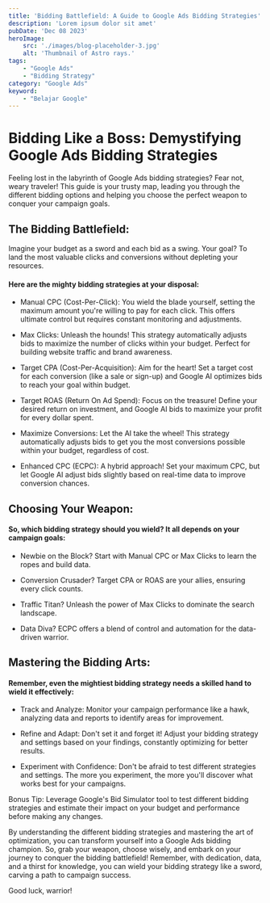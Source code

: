```yaml
---
title: 'Bidding Battlefield: A Guide to Google Ads Bidding Strategies'
description: 'Lorem ipsum dolor sit amet'
pubDate: 'Dec 08 2023'
heroImage: 
    src: './images/blog-placeholder-3.jpg'
    alt: 'Thumbnail of Astro rays.'
tags: 
    - "Google Ads"
    - "Bidding Strategy"
category: "Google Ads"
keyword: 
    - "Belajar Google"
---
```


# Bidding Like a Boss: Demystifying Google Ads Bidding Strategies

Feeling lost in the labyrinth of Google Ads bidding strategies? Fear not, weary traveler! This guide is your trusty map, leading you through the different bidding options and helping you choose the perfect weapon to conquer your campaign goals.

## The Bidding Battlefield:

Imagine your budget as a sword and each bid as a swing. Your goal? To land the most valuable clicks and conversions without depleting your resources. 

#### Here are the mighty bidding strategies at your disposal:

* Manual CPC (Cost-Per-Click): You wield the blade yourself, setting the maximum amount you're willing to pay for each click. This offers ultimate control but requires constant monitoring and adjustments.

* Max Clicks: Unleash the hounds! This strategy automatically adjusts bids to maximize the number of clicks within your budget. Perfect for building website traffic and brand awareness.

* Target CPA (Cost-Per-Acquisition): Aim for the heart! Set a target cost for each conversion (like a sale or sign-up) and Google AI optimizes bids to reach your goal within budget.

* Target ROAS (Return On Ad Spend): Focus on the treasure! Define your desired return on investment, and Google AI bids to maximize your profit for every dollar spent.

* Maximize Conversions: Let the AI take the wheel! This strategy automatically adjusts bids to get you the most conversions possible within your budget, regardless of cost.

* Enhanced CPC (ECPC): A hybrid approach! Set your maximum CPC, but let Google AI adjust bids slightly based on real-time data to improve conversion chances.

## Choosing Your Weapon:

#### So, which bidding strategy should you wield? It all depends on your campaign goals:

* Newbie on the Block? Start with Manual CPC or Max Clicks to learn the ropes and build data.

* Conversion Crusader? Target CPA or ROAS are your allies, ensuring every click counts.

* Traffic Titan? Unleash the power of Max Clicks to dominate the search landscape.

* Data Diva? ECPC offers a blend of control and automation for the data-driven warrior.

## Mastering the Bidding Arts:

#### Remember, even the mightiest bidding strategy needs a skilled hand to wield it effectively:

* Track and Analyze: Monitor your campaign performance like a hawk, analyzing data and reports to identify areas for improvement.

* Refine and Adapt: Don't set it and forget it! Adjust your bidding strategy and settings based on your findings, constantly optimizing for better results.

* Experiment with Confidence: Don't be afraid to test different strategies and settings. The more you experiment, the more you'll discover what works best for your campaigns.

Bonus Tip: Leverage Google's Bid Simulator tool to test different bidding strategies and estimate their impact on your budget and performance before making any changes.

By understanding the different bidding strategies and mastering the art of optimization, you can transform yourself into a Google Ads bidding champion. So, grab your weapon, choose wisely, and embark on your journey to conquer the bidding battlefield! Remember, with dedication, data, and a thirst for knowledge, you can wield your bidding strategy like a sword, carving a path to campaign success. 

Good luck, warrior!